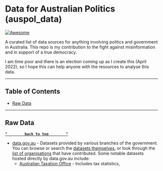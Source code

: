 # Data for Australian Politics (auspol_data)

[![Awesome](https://cdn.rawgit.com/sindresorhus/awesome/d7305f38d29fed78fa85652e3a63e154dd8e8829/media/badge.svg)](https://github.com/sindresorhus/awesome)

A curated list of data sources for anything involving politics and government in Australia. This repo is my contribution to the fight against misinformation and in support of a true democracy.

I am time poor and there is an election coming up as I create this (April 2022), so I hope this can help anyone with the resources to analyse this data.

--------

## Table of Contents

- [Raw Data](#raw-data)

--------

## Raw Data

**[`^        back to top        ^`](#)**

- [data.gov.au](https://data.gov.au) - Datasets provided by various branches of the government. You can browse or search the [datasets themselves](https://data.gov.au/search), or look through the [list of organisations](https://data.gov.au/organisations) that have contributed. Some notable datasets hosted directly by data.gov.au include:
  - [Australian Taxation Office](https://data.gov.au/data/organization/australiantaxationoffice) - Includes tax statistics, 

